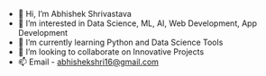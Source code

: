 - 👋 Hi, I’m Abhishek Shrivastava
- 👀 I’m interested in Data Science, ML, AI, Web Development, App Development
- 🌱 I’m currently learning Python and Data Science Tools
- 💞️ I’m looking to collaborate on Innovative Projects
- 📫 Email - abhishekshri16@gmail.com
<!---
Abhishek1611/Abhishek1611 is a ✨ special ✨ repository because its `README.md` (this file) appears on your GitHub profile.
You can click the Preview link to take a look at your changes.
--->
